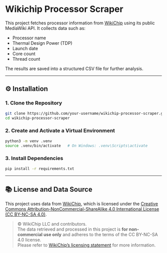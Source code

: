 # Wikichip Processor Scraper

This project fetches processor information from [WikiChip](https://en.wikichip.org) using its public MediaWiki API. It collects data such as:

- Processor name
- Thermal Design Power (TDP)
- Launch date
- Core count
- Thread count

The results are saved into a structured CSV file for further analysis.

---

## ⚙️ Installation

### 1. Clone the Repository

```bash
git clone https://github.com/your-username/wikichip-processor-scraper.git
cd wikichip-processor-scraper
```

### 2. Create and Activate a Virtual Environment

```bash
python3 -m venv .venv
source .venv/bin/activate   # On Windows: .venv\Scripts\activate
```

### 3. Install Dependencies

```bash
pip install -r requirements.txt
```

---

## 📚 License and Data Source

This project uses data from [WikiChip](https://en.wikichip.org), which is licensed under the [Creative Commons Attribution-NonCommercial-ShareAlike 4.0 International License (CC BY-NC-SA 4.0)](https://creativecommons.org/licenses/by-nc-sa/4.0/).

> © WikiChip LLC and contributors.  
> The data retrieved and processed in this project is **for non-commercial use only** and adheres to the terms of the CC BY-NC-SA 4.0 license.  
> Please refer to [WikiChip’s licensing statement](https://en.wikichip.org/wiki/wikichip:general_disclaimer) for more information.